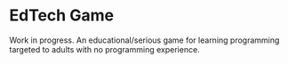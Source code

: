 # EdTech Game
Work in progress. An educational/serious game for learning programming targeted to adults with no programming experience.
